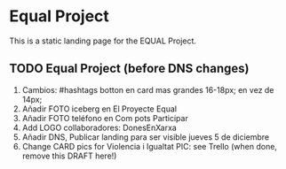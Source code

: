 # Equal Project

This is a static landing page for the EQUAL Project.


## TODO Equal Project (before DNS changes)
1) Cambios: #hashtags botton en card mas grandes 16-18px; en vez de 14px;
2) Añadir FOTO iceberg en El Proyecte Equal
3) Añadir FOTO teléfono en Com pots Participar
4) Add LOGO collaboradores: DonesEnXarxa
5) Añadir DNS, Publicar landing para ser visible jueves 5 de diciembre
6) Change CARD pics for Violencia i Igualtat
PIC: see Trello (when done, remove this DRAFT here!)
